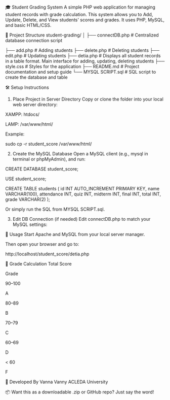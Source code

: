 🎓 Student Grading System
A simple PHP web application for managing student records with grade calculation. This system allows you to Add, Update, Delete, and View students' scores and grades. It uses PHP, MySQL, and basic HTML/CSS.

📁 Project Structure
student-grading/
│
├── connectDB.php   # Centralized database connection script

├── add.php         # Adding students
├── delete.php      # Deleting students
├── edit.php        # Updating students
├── detia.php       # Displays all student records in a table format. Main interface for adding, updating, deleting students
├── style.css       # Styles for the application
├── README.md       # Project documentation and setup guide
└── MYSQL SCRIPT.sql  # SQL script to create the database and table

🛠️ Setup Instructions
1. Place Project in Server Directory
Copy or clone the folder into your local web server directory:

XAMPP: htdocs/

LAMP: /var/www/html/

Example:

sudo cp -r student_score /var/www/html/

2. Create the MySQL Database
Open a MySQL client (e.g., mysql in terminal or phpMyAdmin), and run:

CREATE DATABASE student_score;

USE student_score;

CREATE TABLE students (
    id INT AUTO_INCREMENT PRIMARY KEY,
    name VARCHAR(100),
    attendance INT,
    quiz INT,
    midterm INT,
    final INT,
    total INT,
    grade VARCHAR(2)
);

Or simply run the SQL from MYSQL SCRIPT.sql.

3. Edit DB Connection (if needed)
Edit connectDB.php to match your MySQL settings:

<?php
$host = "localhost";
$user = "root";   // or your MySQL username
$pass = "";       // or your MySQL password
$db   = "student_score";
?>

🚀 Usage
Start Apache and MySQL from your local server manager.

Then open your browser and go to:

http://localhost/student_score/detia.php

🎯 Grade Calculation
Total Score

Grade

90–100

A

80–89

B

70–79

C

60–69

D

< 60

F

👤 Developed By
Vanna Vanny
ACLEDA University

📦 Want this as a downloadable .zip or GitHub repo? Just say the word!